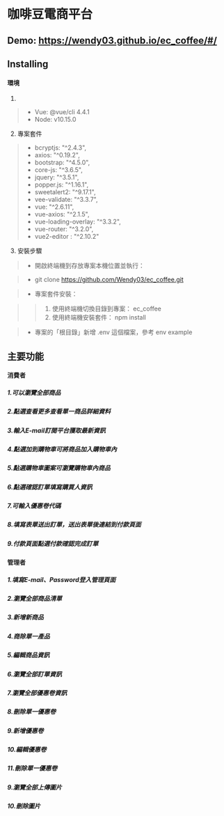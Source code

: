 # 咖啡豆電商平台

## Demo: https://wendy03.github.io/ec_coffee/#/

## Installing

#### 環境

1.  
  > - Vue: @vue/cli 4.4.1
  > - Node: v10.15.0

2.  專案套件
  > - bcryptjs: "^2.4.3",
  > - axios: "^0.19.2",
  > - bootstrap: "^4.5.0",
  > - core-js: "^3.6.5",
  > - jquery: "^3.5.1",
  > - popper.js: "^1.16.1",
  > - sweetalert2: "^9.17.1",
  > - vee-validate: "^3.3.7",
  > - vue: "^2.6.11",
  > - vue-axios: "^2.1.5",
  > - vue-loading-overlay: "^3.3.2",
  > - vue-router: "^3.2.0",
  > - vue2-editor : "^2.10.2"

3. 安裝步驟
  > - 開啟終端機到存放專案本機位置並執行：

  > - git clone https://github.com/Wendy03/ec_coffee.git

  > - 專案套件安裝：

  > >  1. 使用終端機切換目錄到專案： ec_coffee
  > >  2. 使用終端機安裝套件： npm install

  > - 專案的「根目錄」新增 .env 這個檔案，參考 env example

## 主要功能

#### 消費者
##### 1.可以瀏覽全部商品
##### 2.點選查看更多查看單一商品詳細資料
##### 3.輸入E-mail訂閱平台獲取最新資訊
##### 4.點選加到購物車可將商品加入購物車內
##### 5.點選購物車圖案可瀏覽購物車內商品
##### 6.點選確認訂單填寫購買人資訊
##### 7.可輸入優惠卷代碼
##### 8.填寫表單送出訂單，送出表單後連結到付款頁面
##### 9.付款頁面點選付款確認完成訂單

#### 管理者
##### 1.填寫E-mail、Password登入管理頁面
##### 2.瀏覽全部商品清單
##### 3.新增新商品
##### 4.商除單一產品
##### 5.編輯商品資訊
##### 6.瀏覽全部訂單資訊
##### 7.瀏覽全部優惠卷資訊
##### 8.刪除單一優惠卷
##### 9.新增優惠卷
##### 10.編輯優惠卷
##### 11.刪除單一優惠卷
##### 9.瀏覽全部上傳圖片
##### 10.刪除圖片
